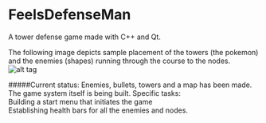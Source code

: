 # FeelsDefenseMan
A tower defense game made with C++ and Qt.

The following image depicts sample placement of the towers (the pokemon) and the enemies (shapes) running through the course to the nodes.
![alt tag](https://github.com/s4ayub/TowerDefenseGame/blob/master/sample_images/tower_placement_with_enemies.png)

#####Current status: Enemies, bullets, towers and a map has been made. 
The game system itself is being built. Specific tasks:  
Building a start menu that initiates the game  
Establishing health bars for all the enemies and nodes. 
